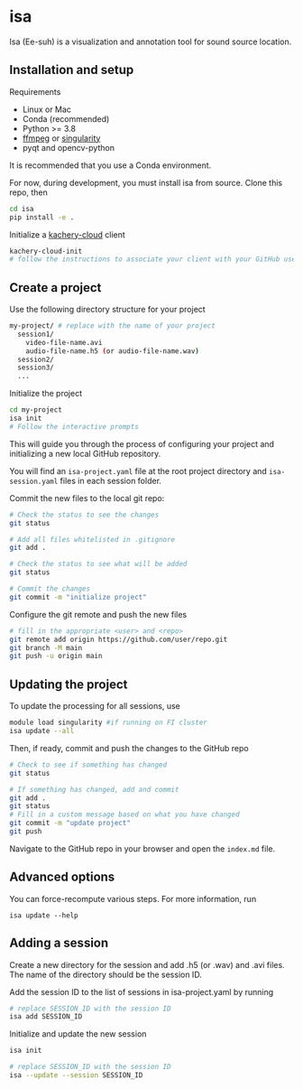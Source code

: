 # isa

Isa (Ee-suh) is a visualization and annotation tool for sound source location.

## Installation and setup

Requirements
* Linux or Mac
* Conda (recommended)
* Python >= 3.8
* [ffmpeg](https://ffmpeg.org/) or [singularity](https://docs.sylabs.io/guides/3.5/user-guide/introduction.html)
* pyqt and opencv-python

It is recommended that you use a Conda environment.

For now, during development, you must install isa from source. Clone this repo, then

```bash
cd isa
pip install -e .
```

Initialize a [kachery-cloud](https://github.com/flatironinstitute/kachery-cloud#readme) client

```bash
kachery-cloud-init
# follow the instructions to associate your client with your GitHub user name on kachery-cloud
```

## Create a project

Use the following directory structure for your project

```bash
my-project/ # replace with the name of your project
  session1/
    video-file-name.avi
    audio-file-name.h5 (or audio-file-name.wav)
  session2/
  session3/
  ...
```

Initialize the project

```bash
cd my-project
isa init
# Follow the interactive prompts
```

This will guide you through the process of configuring your project and initializing a new local GitHub repository.

You will find an `isa-project.yaml` file at the root project directory and `isa-session.yaml` files in each session folder.

Commit the new files to the local git repo:

```bash
# Check the status to see the changes
git status

# Add all files whitelisted in .gitignore
git add .

# Check the status to see what will be added
git status

# Commit the changes
git commit -m "initialize project"
```

Configure the git remote and push the new files

```bash
# fill in the appropriate <user> and <repo>
git remote add origin https://github.com/user/repo.git
git branch -M main
git push -u origin main
```

## Updating the project

To update the processing for all sessions, use

```bash
module load singularity #if running on FI cluster
isa update --all
```

Then, if ready, commit and push the changes to the GitHub repo

```bash
# Check to see if something has changed
git status

# If something has changed, add and commit
git add .
git status
# Fill in a custom message based on what you have changed
git commit -m "update project"
git push
```

Navigate to the GitHub repo in your browser and open the `index.md` file.

## Advanced options

You can force-recompute various steps. For more information, run

```
isa update --help
```

## Adding a session

Create a new directory for the session and add .h5 (or .wav) and .avi files. The name of the directory should be the session ID.

Add the session ID to the list of sessions in isa-project.yaml by running

```bash
# replace SESSION_ID with the session ID
isa add SESSION_ID
```

Initialize and update the new session

```bash
isa init

# replace SESSION_ID with the session ID
isa --update --session SESSION_ID
```
